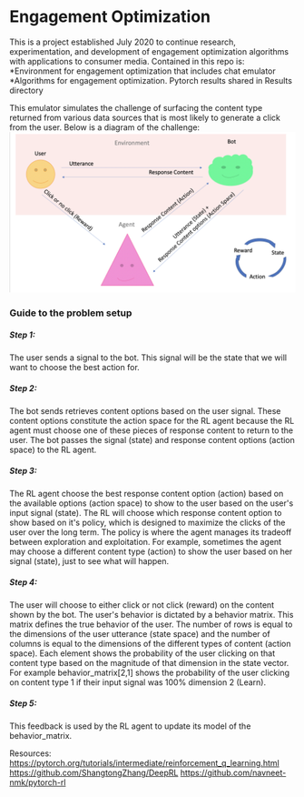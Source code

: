 # Engagement Optimization
This is a project established July 2020 to continue research, experimentation, and development of engagement optimization algorithms with applications to consumer media.
Contained in this repo is:  
*Environment for engagement optimization that includes chat emulator  
*Algorithms for engagement optimization. Pytorch results shared in Results directory

This emulator simulates the challenge of surfacing the content type returned from various data sources that is most likely to generate a click from the user. Below is a diagram of the challenge:
![Alt text](docs/emulator_problem.png?raw=true "Title")

### Guide to the problem setup
##### Step 1:
The user sends a signal to the bot. This signal will be the state that we will want to choose the best action for.
##### Step 2: 
The bot sends retrieves content options based on the user signal. These content options constitute the action space for the RL agent because the RL agent must choose one of these pieces of response content to return to the user. The bot passes the signal (state) and response content options (action space) to the RL agent. 
##### Step 3: 
The RL agent choose the best response content option (action) based on the available options (action space) to show to the user based on the user's input signal (state). The RL will choose which response content option to show based on it's policy, which is designed to maximize the clicks of the user over the long term. The policy is where the agent manages its tradeoff between exploration and exploitation. For example, sometimes the agent may choose a different content type (action) to show the user based on her signal (state), just to see what will happen.
##### Step 4: 
The user will choose to either click or not click (reward) on the content shown by the bot. The user's behavior is dictated by a behavior matrix. This matrix defines the true behavior of the user. The number of rows is equal to the dimensions of the user utterance (state space) and the number of columns is equal to the dimensions of the different types of content (action space). Each element shows the probability of the user clicking on that content type based on the magnitude of that dimension in the state vector. For example behavior_matrix[2,1] shows the probability of the user clicking on content type 1 if their input signal was 100% dimension 2 (Learn). 
##### Step 5: 
This feedback is used by the RL agent to update its model of the behavior_matrix.

Resources:
https://pytorch.org/tutorials/intermediate/reinforcement_q_learning.html
https://github.com/ShangtongZhang/DeepRL
https://github.com/navneet-nmk/pytorch-rl
